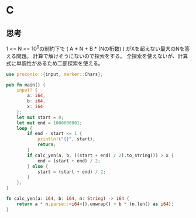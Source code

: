 # C
## 思考
1 <= N <= 10<sup>9</sup>の制約下で ( A * N + B * (Nの桁数) ) がXを超えない最大のNを答える問題。
計算で解けそうにないので探索をする。
全探索を使えないが、計算式に単調性があるため二部探索を使える。
```rust
use proconio::{input, marker::Chars};

pub fn main() {
    input! {
        a: i64,
        b: i64,
        x: i64
    };
    let mut start = 0;
    let mut end = 1000000001;
    loop {
        if end - start <= 1 {
            println!("{}", start);
            return;
        }
        if calc_yen(a, b, ((start + end) / 2).to_string()) > x {
            end = (start + end) / 2;
        } else {
            start = (start + end) / 2;
        }
    };
}

fn calc_yen(a: i64, b: i64, n: String) -> i64 {
    return a * n.parse::<i64>().unwrap() + b * (n.len() as i64);
}
``` 
